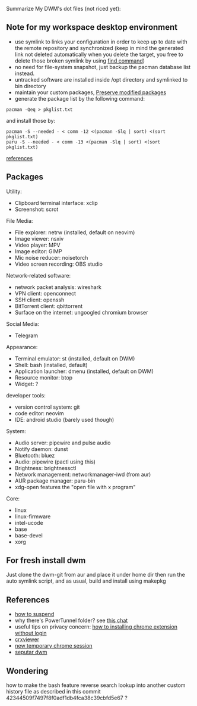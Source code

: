 Summarize My DWM's dot files (not riced yet):

## Note for my workspace desktop environment
- use symlink to links your configuration in order to keep up to date with the remote repository and synchronized (keep in mind the generated link not deleted automatically when you delete the target, you free to delete those broken symlink by using [find command](https://linuxize.com/post/how-to-remove-symbolic-links-in-linux/#find-and-delete-broken-symbolic-links))
- no need for file-system snapshot, just backup the pacman database list instead.
- untracked software are installed inside /opt directory and symlinked to bin directory
- maintain your custom packages, [Preserve modified packages](https://wiki.archlinux.org/title/Arch_build_system#Preserve_modified_packages)
- generate the package list by the following command:

```shell
pacman -Qeq > pkglist.txt
```

and install those by:

```shell
pacman -S --needed - < comm -12 <(pacman -Slq | sort) <(sort pkglist.txt)
paru -S --needed - < comm -13 <(pacman -Slq | sort) <(sort pkglist.txt)
```

[references](https://wiki.archlinux.org/title/Pacman/Tips_and_tricks#Install_packages_from_a_list)

## Packages

Utility:
- Clipboard terminal interface: xclip
- Screenshot: scrot

File Media:
- File explorer: netrw (installed, default on neovim)
- Image viewer: nsxiv
- Video player: MPV
- Image editor: GIMP
- Mic noise reducer: noisetorch
- Video screen recording: OBS studio

Network-related software:
- network packet analysis: wireshark
- VPN client: openconnect
- SSH client: openssh
- BitTorrent client: qbittorrent
- Surface on the internet: ungoogled chromium browser

Social Media:
- Telegram

Appearance:
- Terminal emulator: st (installed, default on DWM)
- Shell: bash (installed, default)
- Application launcher: dmenu (installed, default on DWM)
- Resource monitor: btop
- Widget: ?

developer tools:
- version control system: git
- code editor: neovim
- IDE: android studio (barely used though)

System:
- Audio server: pipewire and pulse audio
- Notify daemon: dunst
- Bluetooth: bluez
- Audio: pipewire (pactl using this)
- Brightness: brightnessctl
- Network management: networkmanager-iwd (from aur)
- AUR package manager: paru-bin
- xdg-open features the "open file with x program"

Core:
- linux
- linux-firmware
- intel-ucode
- base
- base-devel
- xorg

## For fresh install dwm
Just clone the dwm-git from aur and place it under home dir then run the auto symlink script, and as usual, build and install using makepkg

## References
- [how to suspend](https://askubuntu.com/questions/1792/how-can-i-suspend-hibernate-from-command-line)
- why there's PowerTunnel folder? see [this chat](https://t.me/GNUWeeb/883581)
- useful tips on privacy concern: [how to installing chrome extension without login](https://superuser.com/questions/633706/how-to-install-extensions-in-chrome-without-a-google-account)
- [crxviewer](https://crxviewer.com/)
- [new temporary chrome session](https://t.me/c/1987506309/1603/3351)
- [seputar dwm](https://bandithijo.dev/blog/dwm-window-manager-anti-ribet)

## Wondering
how to make the bash feature reverse search lookup into another custom history file as described in this commit 42344509f7497f8f0adf1db4fca38c39cbfd5e67 ?
